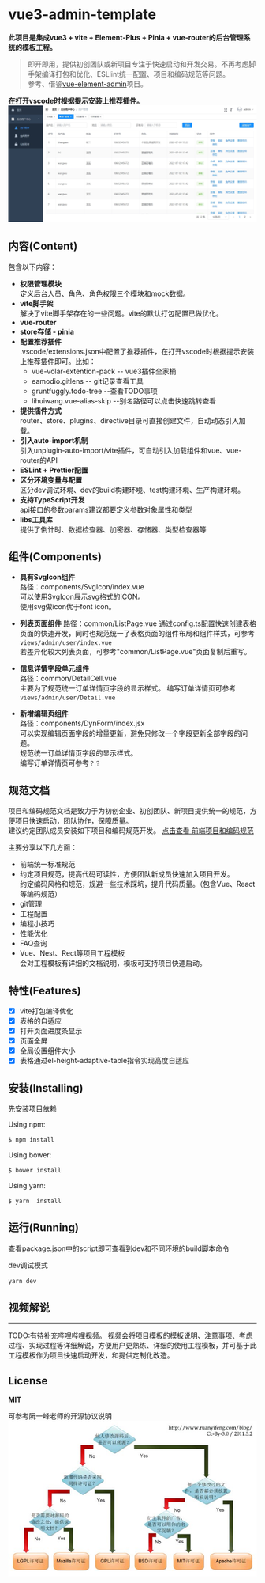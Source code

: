 # vue3-admin-template
**此项目是集成vue3 +  vite + Element-Plus + Pinia + vue-router的后台管理系统的模板工程。**  
>即开即用，提供初创团队或新项目专注于快速启动和开发交易。不再考虑脚手架编译打包和优化、ESLlint统一配置、项目和编码规范等问题。  
参考、借鉴[vue-element-admin](https://github.com/PanJiaChen/vue-element-admin/)项目。

**在打开vscode时根据提示安装上推荐插件。**  
![首页](./docs/home.jpg)
  

## 内容(Content)
包含以下内容：  
- **权限管理模块**  
定义后台人员、角色、角色权限三个模块和mock数据。
- **vite脚手架**    
解决了vite脚手架存在的一些问题。vite的默认打包配置已做优化。
- **vue-router**    
- **store存储 - pinia**  
- **配置推荐插件**    
  .vscode/extensions.json中配置了推荐插件，在打开vscode时根据提示安装上推荐插件即可。比如：  
  - vue-volar-extention-pack     -- vue3插件全家桶  
  - eamodio.gitlens      -- git记录查看工具  
  - gruntfuggly.todo-tree     --查看TODO事项   
  - lihuiwang.vue-alias-skip   --别名路径可以点击快速跳转查看  
- **提供插件方式**  
router、store、plugins、directive目录可直接创建文件，自动动态引入加载。  
- **引入auto-import机制**  
  引入unplugin-auto-import/vite插件，可自动引入加载组件和vue、vue-router的API    
- **ESLint + Prettier配置**    
- **区分环境变量与配置**    
   区分dev调试环境、dev的build构建环境、test构建环境、生产构建环境。  
- **支持TypeScript开发**    
  api接口的参数params建议都要定义参数对象属性和类型  
- **libs工具库**  
  提供了倒计时、数据检查器、加密器、存储器、类型检查器等  

## 组件(Components)
- **具有SvgIcon组件**  
  路径：components/SvgIcon/index.vue  
  可以使用SvgIcon展示svg格式的ICON。  
  使用svg做icon优于font icon。  
- **列表页面组件** 
  路径：common/ListPage.vue 
  通过config.ts配置快速创建表格页面的快速开发，同时也规范统一了表格页面的组件布局和组件样式，可参考```views/admin/user/index.vue```  
  若差异化较大列表页面，可参考"common/ListPage.vue"页面复制后重写。
- **信息详情字段单元组件**  
   路径：common/DetailCell.vue  
   主要为了规范统一订单详情页字段的显示样式。
   编写订单详情页可参考```views/admin/user/Detail.vue```  

- **新增编辑页组件**  
   路径：components/DynForm/index.jsx  
   可以实现编辑页面字段的增量更新，避免只修改一个字段更新全部字段的问题。  
   规范统一订单详情页字段的显示样式。  
   编写订单详情页可参考```？？``` 

## 规范文档
项目和编码规范文档是致力于为初创企业、初创团队、新项目提供统一的规范，方便项目快速启动，团队协作，保障质量。  
建议约定团队成员安装如下项目和编码规范开发。 
[点击查看 前端项目和编码规范](http://fe-docs.mayuxian.cn/spec/project.html#%E9%A1%B9%E7%9B%AE%E5%90%8D%E5%91%BD%E5%90%8D)

主要分享以下几方面：  
- 前端统一标准规范  
- 约定项目规范，提高代码可读性，方便团队新成员快速加入项目开发。  
  约定编码风格和规范，规避一些技术踩坑，提升代码质量。（包含Vue、React等编码规范）  
- git管理  
- 工程配置  
- 编程小技巧  
- 性能优化  
- FAQ查询  
- Vue、Nest、Rect等项目工程模板  
  会对工程模板有详细的文档说明，模板可支持项目快速启动。

## 特性(Features)
- [x] vite打包编译优化
- [x] 表格的自适应
- [x] 打开页面进度条显示
- [x] 页面全屏
- [x] 全局设置组件大小
- [x] 表格通过el-height-adaptive-table指令实现高度自适应

## 安装(Installing)
先安装项目依赖

Using npm:

```bash
$ npm install  
```

Using bower:

```bash
$ bower install
```

Using yarn:

```bash
$ yarn  install  
```
## 运行(Running)
查看package.json中的script即可查看到dev和不同环境的build脚本命令

dev调试模式
``` javascript
yarn dev
```

## 视频解说
-------------------------------------------
TODO:有待补充哔哩哔哩视频。
视频会将项目模板的模板说明、注意事项、考虑过程、实现过程等详细解说，方便用户更熟练、详细的使用工程模板，并可基于此工程模板作为项目快速启动开发，和提供定制化改造。

## License
**MIT**

可参考阮一峰老师的开源协议说明
![开源协议](./docs/protocol.jpg)